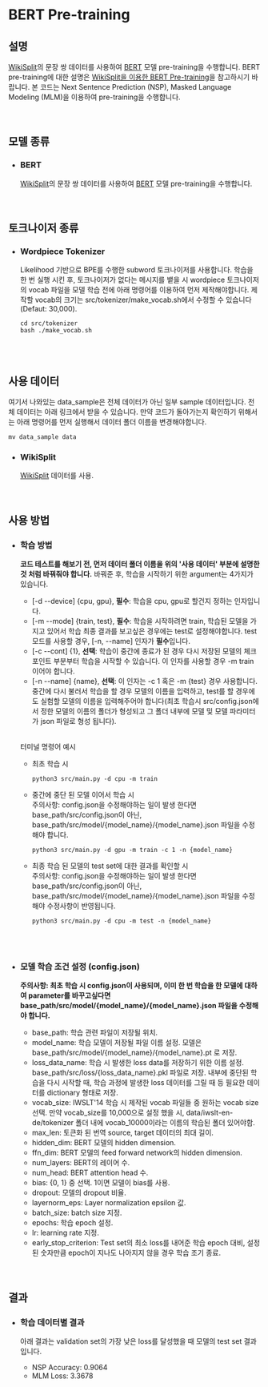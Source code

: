 # BERT Pre-training
## 설명
[WikiSplit](https://github.com/google-research-datasets/wiki-split)의 문장 쌍 데이터를 사용하여 [BERT](https://arxiv.org/pdf/1810.04805.pdf) 모델 pre-training을 수행합니다.
BERT pre-training에 대한 설명은 [WikiSplit을 이용한 BERT Pre-training](https://ljm565.github.io/contents/bert2.html)을 참고하시기 바랍니다.
본 코드는 Next Sentence Prediction (NSP), Masked Language Modeling (MLM)을 이용하여 pre-training을 수행합니다.
<br><br><br>

## 모델 종류
* ### BERT
    [WikiSplit](https://github.com/google-research-datasets/wiki-split)의 문장 쌍 데이터를 사용하여 [BERT](https://arxiv.org/pdf/1810.04805.pdf) 모델 pre-training을 수행합니다.
<br><br><br>


## 토크나이저 종류
* ### Wordpiece Tokenizer
    Likelihood 기반으로 BPE를 수행한 subword 토크나이저를 사용합니다.
    학습을 한 번 실행 시킨 후, 토크나이저가 없다는 메시지를 뱉을 시 wordpiece 토크나이저의 vocab 파일을 모델 학습 전에 아래 명령어를 이용하여 먼저 제작해야합니다. 제작할 vocab의 크기는 src/tokenizer/make_vocab.sh에서 수정할 수 있습니다(Defaut: 30,000).
    
    ```
    cd src/tokenizer
    bash ./make_vocab.sh
    ```
<br><br>

## 사용 데이터
여기서 나와있는 data_sample은 전체 데이터가 아닌 일부 sample 데이터입니다. 전체 데이터는 아래 링크에서 받을 수 있습니다.
만약 코드가 돌아가는지 확인하기 위해서는 아래 명령어를 먼저 실행해서 데이터 폴더 이름을 변경해야합니다.

```
mv data_sample data
```
* ### WikiSplit
    [WikiSplit](https://github.com/google-research-datasets/wiki-split) 데이터를 사용.
<br><br><br>


## 사용 방법
* ### 학습 방법
    **코드 테스트를 해보기 전, 먼저 데이터 폴더 이름을 위의 '사용 데이터' 부분에 설명한 것 처럼 바꿔줘야 합니다.**
    바꿔준 후, 학습을 시작하기 위한 argument는 4가지가 있습니다.<br>
    * [-d --device] {cpu, gpu}, **필수**: 학습을 cpu, gpu로 할건지 정하는 인자입니다.
    * [-m --mode] {train, test}, **필수**: 학습을 시작하려면 train, 학습된 모델을 가지고 있어서 학습 최종 결과를 보고싶은 경우에는 test로 설정해야합니다. test 모드를 사용할 경우, [-n, --name] 인자가 **필수**입니다.
    * [-c --cont] {1}, **선택**: 학습이 중간에 종료가 된 경우 다시 저장된 모델의 체크포인트 부분부터 학습을 시작할 수 있습니다. 이 인자를 사용할 경우 -m train 이어야 합니다. 
    * [-n --name] {name}, **선택**: 이 인자는 -c 1 혹은 -m {test} 경우 사용합니다.
    중간에 다시 불러서 학습을 할 경우 모델의 이름을 입력하고, test를 할 경우에도 실험할 모델의 이름을 입력해주어야 합니다(최초 학습시 src/config.json에서 정한 모델의 이름의 폴더가 형성되고 그 폴더 내부에 모델 및 모델 파라미터가 json 파일로 형성 됩니다).<br><br>

    터미널 명령어 예시<br>
    * 최초 학습 시
        ```
        python3 src/main.py -d cpu -m train
        ```
    * 중간에 중단 된 모델 이어서 학습 시
        <br>주의사항: config.json을 수정해야하는 일이 발생 한다면 base_path/src/config.json이 아닌, base_path/src/model/{model_name}/{model_name}.json 파일을 수정해야 합니다.
        ```
        python3 src/main.py -d gpu -m train -c 1 -n {model_name}
        ```
    * 최종 학습 된 모델의 test set에 대한 결과를 확인할 시
        <br>주의사항: config.json을 수정해야하는 일이 발생 한다면 base_path/src/config.json이 아닌, base_path/src/model/{model_name}/{model_name}.json 파일을 수정해야 수정사항이 반영됩니다.
        ```
        python3 src/main.py -d cpu -m test -n {model_name}
        ```
    <br><br>

* ### 모델 학습 조건 설정 (config.json)
    **주의사항: 최초 학습 시 config.json이 사용되며, 이미 한 번 학습을 한 모델에 대하여 parameter를 바꾸고싶다면 base_path/src/model/{model_name}/{model_name}.json 파일을 수정해야 합니다.**
    * base_path: 학습 관련 파일이 저장될 위치.
    * model_name: 학습 모델이 저장될 파일 이름 설정. 모델은 base_path/src/model/{model_name}/{model_name}.pt 로 저장.
    * loss_data_name: 학습 시 발생한 loss data를 저장하기 위한 이름 설정. base_path/src/loss/{loss_data_name}.pkl 파일로 저장. 내부에 중단된 학습을 다시 시작할 때, 학습 과정에 발생한 loss 데이터를 그릴 때 등 필요한 데이터를 dictionary 형태로 저장.
    * vocab_size: IWSLT'14 학습 시 제작된 vocab 파일들 중 원하는 vocab size 선택. 만약 vocab_size를 10,000으로 설정 했을 시, data/iwslt-en-de/tokenizer 폴더 내에 vocab_10000이라는 이름의 학습된 폴더 있어야함.
    * max_len: 토큰화 된 번역 source, target 데이터의 최대 길이.
    * hidden_dim: BERT 모델의 hidden dimension.
    * ffn_dim: BERT 모델의 feed forward network의 hidden dimension.
    * num_layers: BERT의 레이어 수.
    * num_head: BERT attention head 수.
    * bias: {0, 1} 중 선택. 1이면 모델이 bias를 사용.
    * dropout: 모델의 dropout 비율.
    * layernorm_eps: Layer normalization epsilon 값.
    * batch_size: batch size 지정.
    * epochs: 학습 epoch 설정.
    * lr: learning rate 지정.
    * early_stop_criterion: Test set의 최소 loss를 내어준 학습 epoch 대비, 설정된 숫자만큼 epoch이 지나도 나아지지 않을 경우 학습 조기 종료.
    <br><br><br>


## 결과
* ### 학습 데이터별 결과
    아래 결과는 validation set의 가장 낮은 loss를 달성했을 때 모델의 test set 결과입니다.
    
    * NSP Accuracy: 0.9064
    * MLM Loss: 3.3678

<br><br><br>
